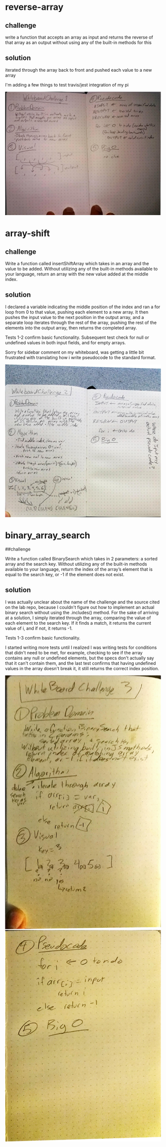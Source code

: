 # reverse-array

## challenge

write a function that accepts an array as input and returns the reverse of that array as an output without using any of the built-in methods for this

## solution

iterated through the array back to front and pushed each value to a new array

I'm adding a few things to test travis/jest integration of my pi

<img src="https://github.com/icathaid/data-structures-and-algorithms/blob/master/assets/array_reverse.png">



# array-shift

## challenge

Write a function called insertShiftArray which takes in an array and the value to be added. Without utilizing any of the built-in methods available to your language, return an array with the new value added at the middle index.

## solution

I declared a variable indicating the middle position of the index and ran a for loop from 0 to that value, pushing each element to a new array.  It then pushes the input value to the next position in the output array, and a separate loop iterates through the rest of the array, pushing the rest of the elements into the output array, then returns the completed array.

Tests 1-2 confirm basic functionality.
Subsequent test check for null or undefined values in both input fields, and for empty arrays.  

Sorry for sidebar comment on my whiteboard, was getting a little bit frustrated with translating how i write pseudocode to the standard format.

<img src="https://github.com/icathaid/data-structures-and-algorithms/blob/master/assets/array_shft.jpg">


# binary_array_search

##challenge

Write a function called BinarySearch which takes in 2 parameters: a sorted array and the search key. Without utilizing any of the built-in methods available to your language, return the index of the array’s element that is equal to the search key, or -1 if the element does not exist.

## solution

I was actually unclear about the name of the challenge and the source cited on the lab repo, because I couldn't figure out how to implement an actual binary search without using the .includes() method.  For the sake of arriving at a solution, I simply iterated through the array, comparing the value of each element to the search key.  If it finds a match, it returns the current value of i, and if not, it returns -1.  

Tests 1-3 confirm basic functionality.

I started writing more tests until I realized I was writing tests for conditions that didn't need to be met, for example, checking to see if the array contains any null or undefined elements, but the specs don't actually say that it can't contain them, and the last test confirms that having undefined values in the array doesn't break it, it still returns the correct index position.

<img src = "https://github.com/icathaid/data-structures-and-algorithms/blob/master/assets/array_binary_search_1.jpg">
<img src="https://github.com/icathaid/data-structures-and-algorithms/blob/master/assets/array_binary_search_2.jpg">

